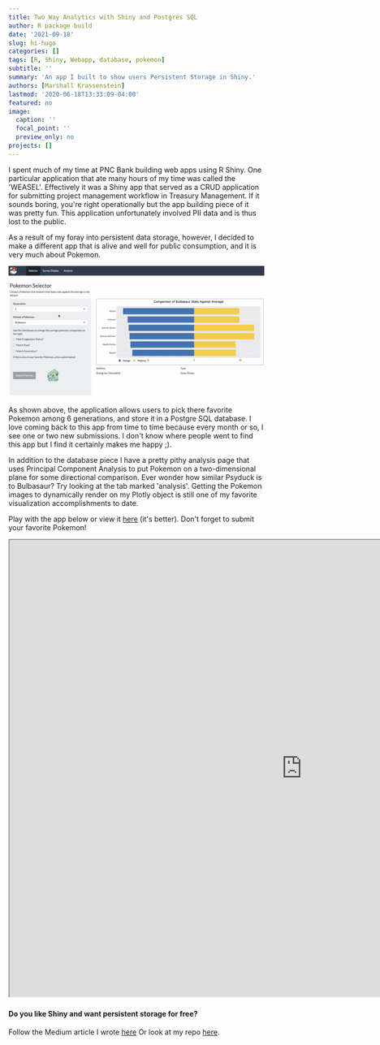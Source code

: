 ```yaml
---
title: Two Way Analytics with Shiny and Postgres SQL
author: R package build
date: '2021-09-18'
slug: hi-hugo
categories: []
tags: [R, Shiny, Webapp, database, pokemon]
subtitle: ''
summary: 'An app I built to show users Persistent Storage in Shiny.'
authors: [Marshall Krassenstein]
lastmod: '2020-06-18T13:33:09-04:00'
featured: no
image:
  caption: ''
  focal_point: ''
  preview_only: no
projects: []
---
```



I spent much of my time at PNC Bank building web apps using R Shiny. One particular application that ate many hours of my time was called the 'WEASEL'. Effectively it was a Shiny app that served as a CRUD application for submitting project management workflow in Treasury Management. If it sounds boring, you're right operationally but the app building piece of it was pretty fun. This application unfortunately involved PII data and is thus lost to the public. 

As a result of my foray into persistent data storage, however, I decided to make a different app that is alive and well for public consumption, and it is very much about Pokemon. 

![Persistent Storage](poke_shiny1.gif)

As shown above, the application allows users to pick there favorite Pokemon among 6 generations, and store it in a Postgre SQL database. I love coming back to this app from time to time because every month or so, I see one or two new submissions. I don't know where people went to find this app but I find it certainly makes me happy ;). 

In addition to the database piece I have a pretty pithy analysis page that uses Principal Component Analysis to put Pokemon on a two-dimensional plane for some directional comparison. Ever wonder how similar Psyduck is to Bulbasaur? Try looking at the tab marked 'analysis'. Getting the Pokemon images to dynamically render on my Plotly object is still one of my favorite visualization accomplishments to date.

Play with the app below or view it [here](https://marshallp.shinyapps.io/pokeshiny/) (it's better). Don't forget to submit your favorite Pokemon!

<iframe src="https://marshallp.shinyapps.io/pokeshiny/" width="1152" height="900px"></iframe>


#### Do you like Shiny and want persistent storage for free?

Follow the Medium article I wrote [here](https://medium.com/swlh/two-way-analytics-with-r-shiny-and-pokemon-e9eae225fd46)
Or look at my repo [here](https://github.com/mpkrass7/shiny_pokemon).

<!-- ![PCA](poke_shiny2.gif) -->



